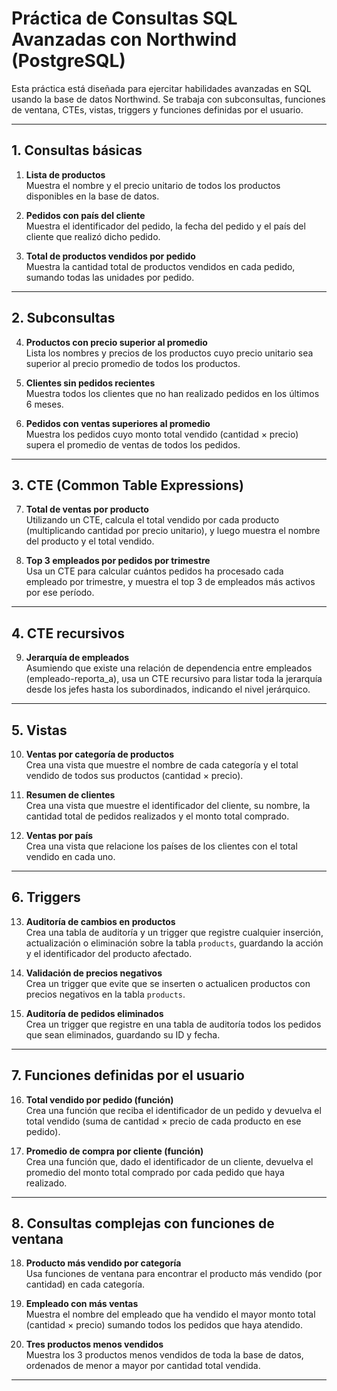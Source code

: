 # Práctica de Consultas SQL Avanzadas con Northwind (PostgreSQL)

Esta práctica está diseñada para ejercitar habilidades avanzadas en SQL usando la base de datos Northwind. Se trabaja con subconsultas, funciones de ventana, CTEs, vistas, triggers y funciones definidas por el usuario.

---

##  1. Consultas básicas

1. **Lista de productos**  
   Muestra el nombre y el precio unitario de todos los productos disponibles en la base de datos.

2. **Pedidos con país del cliente**  
   Muestra el identificador del pedido, la fecha del pedido y el país del cliente que realizó dicho pedido.

3. **Total de productos vendidos por pedido**  
   Muestra la cantidad total de productos vendidos en cada pedido, sumando todas las unidades por pedido.

---

##  2. Subconsultas

4. **Productos con precio superior al promedio**  
   Lista los nombres y precios de los productos cuyo precio unitario sea superior al precio promedio de todos los productos.

5. **Clientes sin pedidos recientes**  
   Muestra todos los clientes que no han realizado pedidos en los últimos 6 meses.

6. **Pedidos con ventas superiores al promedio**  
   Muestra los pedidos cuyo monto total vendido (cantidad × precio) supera el promedio de ventas de todos los pedidos.

---

##  3. CTE (Common Table Expressions)

7. **Total de ventas por producto**  
   Utilizando un CTE, calcula el total vendido por cada producto (multiplicando cantidad por precio unitario), y luego muestra el nombre del producto y el total vendido.

8. **Top 3 empleados por pedidos por trimestre**  
   Usa un CTE para calcular cuántos pedidos ha procesado cada empleado por trimestre, y muestra el top 3 de empleados más activos por ese período.

---

##  4. CTE recursivos

9. **Jerarquía de empleados**  
   Asumiendo que existe una relación de dependencia entre empleados (empleado-reporta_a), usa un CTE recursivo para listar toda la jerarquía desde los jefes hasta los subordinados, indicando el nivel jerárquico.

---

##  5. Vistas

10. **Ventas por categoría de productos**  
    Crea una vista que muestre el nombre de cada categoría y el total vendido de todos sus productos (cantidad × precio).

11. **Resumen de clientes**  
    Crea una vista que muestre el identificador del cliente, su nombre, la cantidad total de pedidos realizados y el monto total comprado.

12. **Ventas por país**  
    Crea una vista que relacione los países de los clientes con el total vendido en cada uno.

---

##  6. Triggers

13. **Auditoría de cambios en productos**  
    Crea una tabla de auditoría y un trigger que registre cualquier inserción, actualización o eliminación sobre la tabla `products`, guardando la acción y el identificador del producto afectado.

14. **Validación de precios negativos**  
    Crea un trigger que evite que se inserten o actualicen productos con precios negativos en la tabla `products`.

15. **Auditoría de pedidos eliminados**  
    Crea un trigger que registre en una tabla de auditoría todos los pedidos que sean eliminados, guardando su ID y fecha.

---

##  7. Funciones definidas por el usuario

16. **Total vendido por pedido (función)**  
    Crea una función que reciba el identificador de un pedido y devuelva el total vendido (suma de cantidad × precio de cada producto en ese pedido).

17. **Promedio de compra por cliente (función)**  
    Crea una función que, dado el identificador de un cliente, devuelva el promedio del monto total comprado por cada pedido que haya realizado.

---

##  8. Consultas complejas con funciones de ventana

18. **Producto más vendido por categoría**  
    Usa funciones de ventana para encontrar el producto más vendido (por cantidad) en cada categoría.

19. **Empleado con más ventas**  
    Muestra el nombre del empleado que ha vendido el mayor monto total (cantidad × precio) sumando todos los pedidos que haya atendido.

20. **Tres productos menos vendidos**  
    Muestra los 3 productos menos vendidos de toda la base de datos, ordenados de menor a mayor por cantidad total vendida.

---

